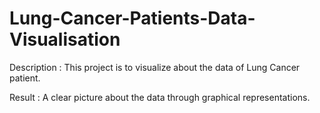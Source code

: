 # Lung-Cancer-Patients-Data-Visualisation
Description : This project is to visualize about the data of Lung Cancer patient.

Result : A clear picture about the data through graphical representations.
